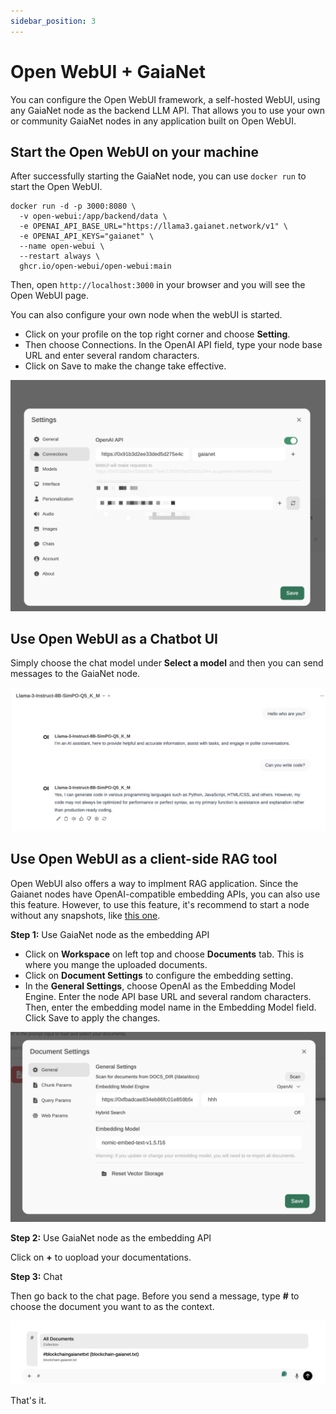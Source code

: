 ```yaml
---
sidebar_position: 3
---
```


# Open WebUI + GaiaNet

You can configure the Open WebUI framework, a self-hosted WebUI, using any GaiaNet node as the backend LLM API. That allows you to use your own
or community GaiaNet nodes in any application built on Open WebUI.

## Start the Open WebUI on your machine

After successfully starting the GaiaNet node, you can use `docker run` to start the Open WebUI.

```
docker run -d -p 3000:8080 \
  -v open-webui:/app/backend/data \
  -e OPENAI_API_BASE_URL="https://llama3.gaianet.network/v1" \
  -e OPENAI_API_KEYS="gaianet" \
  --name open-webui \
  --restart always \
  ghcr.io/open-webui/open-webui:main
```

Then, open `http://localhost:3000` in your browser and you will see the Open WebUI page.

You can also configure your own node when the webUI is started. 

* Click on your profile on the top right corner and choose **Setting**.
* Then choose Connections. In the OpenAI API field, type your node base URL and enter several random characters.
* Click on Save to make the change take effective.

![](openwebui-02.png)

## Use Open WebUI as a Chatbot UI

Simply choose the chat model under **Select a model** and then you can send messages to the GaiaNet node.

![](openwebui-01.png)


## Use Open WebUI as a client-side RAG tool

Open WebUI also offers a way to implment RAG application. Since the Gaianet nodes have OpenAI-compatible embedding APIs, you can also use this feature. However, to use this feature, it's recommend to start a node without any snapshots, like [this one](https://github.com/GaiaNet-AI/node-configs/tree/main/llama-3-8b-instruct).

**Step 1:** Use GaiaNet node as the embedding API

* Click on **Workspace** on left top and choose **Documents** tab. This is where you mange the uploaded documents.
* Click on **Document Settings** to configure the embedding setting.
* In the **General Settings**, choose OpenAI as the Embedding Model Engine. Enter the node API base URL and several random characters. Then, enter the embedding model name in the Embedding Model field. Click Save to apply the changes.

![](openwebui-04.png)

**Step 2:** Use GaiaNet node as the embedding API

Click on **+** to uopload your documentations.

**Step 3:** Chat

Then go back to the chat page. Before you send a message, type **#** to choose the document you want to as the context.

![](openwebui-05.png)

That's it.
